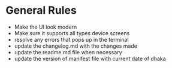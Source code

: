 # General Rules
- Make the UI look modern
- Make sure it supports all types device screens
- resolve any errors that pops up in the terminal
- update the changelog.md with the changes made
- update the readme.md file when necessary
- update the version of manifest file with current date of dhaka
